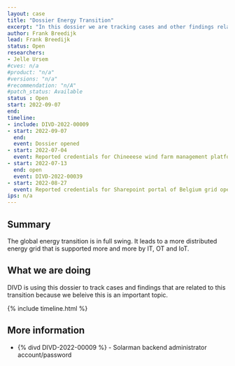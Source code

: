 ```yaml
---
layout: case
title: "Dossier Energy Transition"
excerpt: "In this dossier we are tracking cases and other findings related to the global energy transition"
author: Frank Breedijk
lead: Frank Breedijk
status: Open
researchers:
- Jelle Ursem
#cves: n/a
#product: "n/a"
#versions: "n/a"
#recommendation: "n/A"
#patch_status: Available
status : Open
start: 2022-09-07
end: 
timeline:
- include: DIVD-2022-00009
- start: 2022-09-07
  end:
  event: Dossier opened
- start: 2022-07-04
  event: Reported credentials for Chineeese wind farm management platform leaked via GitHub reported to CN Cert. Passwords have been changed.
- start: 2022-07-13
  end: open
  event: DIVD-2022-00039
- start: 2022-08-27
  event: Reported credentials for Sharepoint portal of Belgium grid operator leaked via GitHub. Credentials where quickly invalidated and repo has removed.
ips: n/a
---
```


## Summary

The global energy transition is in full swing. It leads to a more distributed energy grid that is supported more and more by IT, OT and IoT.


## What we are doing

DIVD is using this dossier to track cases and findings that are related to this transition because we beleive this is an important topic.

{% include timeline.html %}

## More information
* {% divd DIVD-2022-00009 %} - Solarman backend administrator account/password